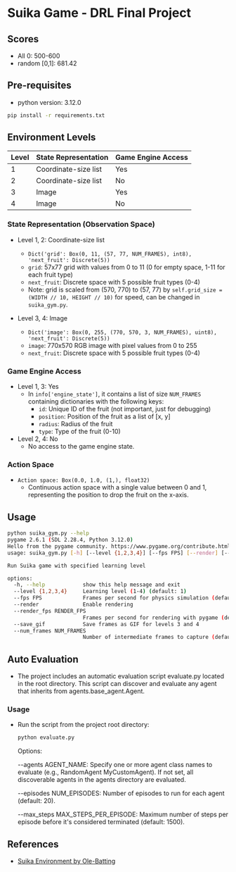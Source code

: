 # Suika Game - DRL Final Project

## Scores

- All 0: 500-600
- random [0,1]: 681.42

## Pre-requisites

- python version: 3.12.0

```bash
pip install -r requirements.txt
```

## Environment Levels

| Level | State Representation | Game Engine Access |
| ----- | -------------------- | ------------------ |
| 1     | Coordinate-size list | Yes                |
| 2     | Coordinate-size list | No                 |
| 3     | Image                | Yes                |
| 4     | Image                | No                 |

### State Representation (Observation Space)

- Level 1, 2: Coordinate-size list

  - `Dict('grid': Box(0, 11, (57, 77, NUM_FRAMES), int8), 'next_fruit': Discrete(5))`
  - `grid`: 57x77 grid with values from 0 to 11 (0 for empty space, 1-11 for each fruit type)
  - `next_fruit`: Discrete space with 5 possible fruit types (0-4)
  - Note: grid is scaled from (570, 770) to (57, 77) by `self.grid_size = (WIDTH // 10, HEIGHT // 10)` for speed, can be changed in `suika_gym.py`.

- Level 3, 4: Image
  - `Dict('image': Box(0, 255, (770, 570, 3, NUM_FRAMES), uint8), 'next_fruit': Discrete(5))`
  - `image`: 770x570 RGB image with pixel values from 0 to 255
  - `next_fruit`: Discrete space with 5 possible fruit types (0-4)

### Game Engine Access

- Level 1, 3: Yes
  - In `info['engine_state']`, it contains a list of size `NUM_FRAMES` containing dictionaries with the following keys:
    - `id`: Unique ID of the fruit (not important, just for debugging)
    - `position`: Position of the fruit as a list of [x, y]
    - `radius`: Radius of the fruit
    - `type`: Type of the fruit (0-10)
- Level 2, 4: No
  - No access to the game engine state.

### Action Space

- `Action space: Box(0.0, 1.0, (1,), float32)`
  - Continuous action space with a single value between 0 and 1, representing the position to drop the fruit on the x-axis.

## Usage

```bash
python suika_gym.py --help
pygame 2.6.1 (SDL 2.28.4, Python 3.12.0)
Hello from the pygame community. https://www.pygame.org/contribute.html
usage: suika_gym.py [-h] [--level {1,2,3,4}] [--fps FPS] [--render] [--render_fps RENDER_FPS] [--save_gif]

Run Suika game with specified learning level

options:
  -h, --help            show this help message and exit
  --level {1,2,3,4}     Learning level (1-4) (default: 1)
  --fps FPS             Frames per second for physics simulation (default: 120)
  --render              Enable rendering
  --render_fps RENDER_FPS
                        Frames per second for rendering with pygame (default: 60)
  --save_gif            Save frames as GIF for levels 3 and 4
  --num_frames NUM_FRAMES
                        Number of intermediate frames to capture (default: 4)
```

## Auto Evaluation

- The project includes an automatic evaluation script evaluate.py located in the root directory. This script can discover and evaluate any agent that inherits from agents.base_agent.Agent.

### Usage

- Run the script from the project root directory:

  ```bash
  python evaluate.py
  ```

  Options:

  --agents AGENT_NAME: Specify one or more agent class names to evaluate (e.g., RandomAgent MyCustomAgent). If not set, all discoverable agents in the agents directory are evaluated.

  --episodes NUM_EPISODES: Number of episodes to run for each agent (default: 20).

  --max_steps MAX_STEPS_PER_EPISODE: Maximum number of steps per episode before it's considered terminated (default: 1500).

## References

- [Suika Environment by Ole-Batting](https://github.com/Ole-Batting/suika/tree/master)
